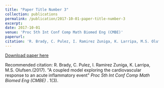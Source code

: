 ```yaml
---
title: "Paper Title Number 3"
collection: publications
permalink: /publication/2017-10-01-paper-title-number-3
excerpt: 
date: 2017-10-01
venue: 'Proc 5th Int Conf Comp Math Biomed Eng (CMBE)'
paperurl: 
citation: 'R. Brady, C. Pulez, I. Ramirez Zuniga, K. Larripa, M.S. Olufsen (2017). &quot;A coupled model exploring the cardiovascular response to an acute inflammatory event.&quot; <i>Proc 5th Int Conf Comp Math Biomed Eng (CMBE)</i>. 1(3).'
---
```


[Download paper here](http://academicpages.github.io/files/paper3.pdf)

Recommended citation: R. Brady, C. Pulez, I. Ramirez Zuniga, K. Larripa, M.S. Olufsen.(2017). "A coupled model exploring the cardiovascular response to an acute inflammatory event" <i>Proc 5th Int Conf Comp Math Biomed Eng (CMBE) </i>. 1(3).

